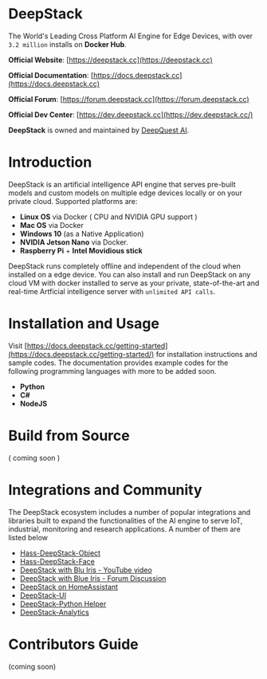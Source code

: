 # DeepStack
The World's Leading Cross Platform AI Engine for Edge Devices, with over `3.2 million` installs on **Docker Hub**.

**Official Website**: [https://deepstack.cc](https://deepstack.cc)

**Official Documentation**: [https://docs.deepstack.cc](https://docs.deepstack.cc)

**Official Forum**: [https://forum.deepstack.cc](https://forum.deepstack.cc)

**Official Dev Center**: [https://dev.deepstack.cc](https://dev.deepstack.cc/)

**DeepStack** is owned and maintained by [DeepQuest AI](https://www.deepquestai.com/).


# Introduction
DeepStack is an artificial intelligence API engine that serves pre-built models and custom models on multiple edge devices locally or on your private cloud. Supported platforms are:

- **Linux OS** via Docker ( CPU and NVIDIA GPU support )
- **Mac OS** via Docker
- **Windows 10** (as a Native Application)
- **NVIDIA Jetson Nano** via Docker.
- **Raspberry Pi** + **Intel Movidious stick**

DeepStack runs completely offline and independent of the cloud when installed on a edge device. You can also install and run DeepStack on any cloud VM with docker installed to serve as your private, state-of-the-art and real-time Artficial intelligence server with `unlimited API calls`.

# Installation and Usage
Visit [https://docs.deepstack.cc/getting-started](https://docs.deepstack.cc/getting-started/) for installation instructions and sample codes. The documentation provides example codes for the following programming languages with more to be added soon.

- **Python**
- **C#**
- **NodeJS**

# Build from Source
( coming soon )

# Integrations and Community
The DeepStack ecosystem includes a number of popular integrations and libraries built to expand the functionalities of the AI engine to serve IoT, industrial, monitoring and research applications. A number of them are listed below

- [Hass-DeepStack-Object](https://github.com/robmarkcole/HASS-Deepstack-object)
- [Hass-DeepStack-Face](https://github.com/robmarkcole/HASS-Deepstack-face)
- [DeepStack with Blu Iris - YouTube video](https://www.youtube.com/watch?v=fwoonl5JKgo)
- [DeepStack with Blue Iris - Forum Discussion](https://ipcamtalk.com/threads/tool-tutorial-free-ai-person-detection-for-blue-iris.37330/)
- [DeepStack on HomeAssistant](https://community.home-assistant.io/t/face-and-person-detection-with-deepstack-local-and-free/92041)
- [DeepStack-UI](https://github.com/robmarkcole/deepstack-ui)
- [DeepStack-Python Helper](https://github.com/robmarkcole/deepstack-python)
- [DeepStack-Analytics](https://github.com/robmarkcole/deepstack-analytics)


# Contributors Guide
(coming soon)